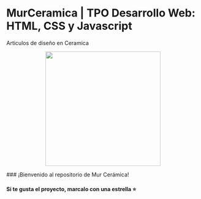 # MurCeramica | TPO <CODO A CODO> Desarrollo Web: HTML, CSS y Javascript
Articulos de diseño en Ceramica
<p align="center" >
     <img width="300" heigth="200" src="#">
</p>
### ¡Bienvenido al repositorio de Mur Cerámica!

#### Si te gusta el proyecto, marcalo con una estrella ⭐
